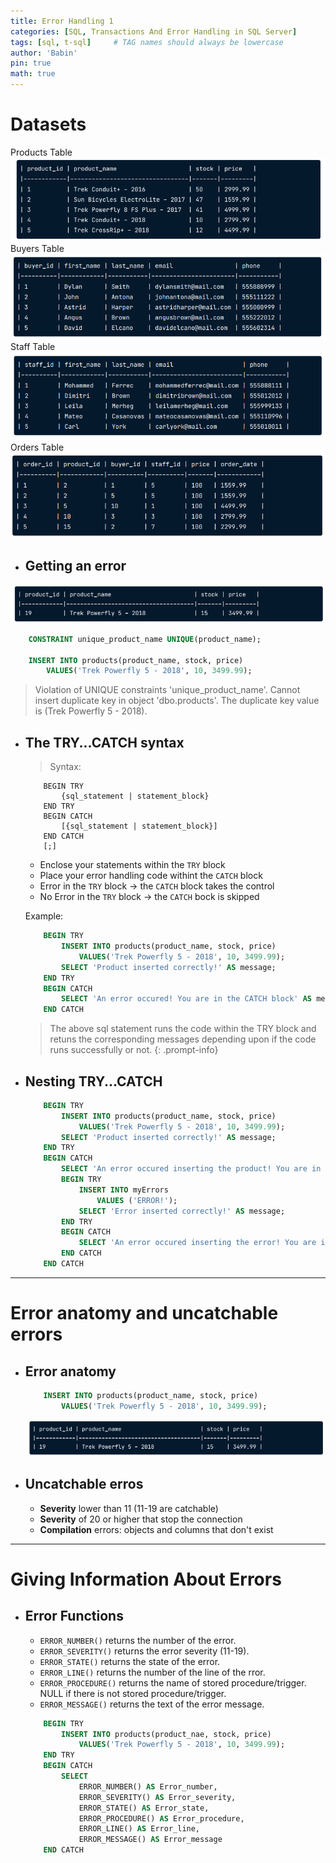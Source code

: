 ```yaml
---
title: Error Handling 1
categories: [SQL, Transactions And Error Handling in SQL Server]
tags: [sql, t-sql]     # TAG names should always be lowercase
author: 'Babin'
pin: true
math: true
---
```


# Datasets
Products Table
![image](/assets/img/products.png)
Buyers Table
![image](/assets/img/buyers.png)
Staff Table
![image](/assets/img/staff.png)
Orders Table
![image](/assets/img/order.png)


- ## Getting an error
![image](/assets/img/error.png)
```sql
    CONSTRAINT unique_product_name UNIQUE(product_name);

    INSERT INTO products(product_name, stock, price) 
        VALUES('Trek Powerfly 5 - 2018', 10, 3499.99);
```
> Violation of UNIQUE constraints 'unique_product_name'. Cannot insert duplicate key in object 'dbo.products'. The duplicate key value is (Trek Powerfly 5 - 2018).


- ## The TRY...CATCH syntax
    > Syntax:
    ```
        BEGIN TRY
            {sql_statement | statement_block}
        END TRY
        BEGIN CATCH
            [{sql_statement | statement_block}]
        END CATCH
        [;]
    ```
    - Enclose your statements within the `TRY` block
    - Place your error handling code withint the `CATCH` block
    - Error in the `TRY` block -> the `CATCH` block takes the control
    - No Error in the `TRY` block -> the `CATCH` bock is skipped

    Example:
    ```sql
        BEGIN TRY
            INSERT INTO products(product_name, stock, price)
                VALUES('Trek Powerfly 5 - 2018', 10, 3499.99);
            SELECT 'Product inserted correctly!' AS message;
        END TRY
        BEGIN CATCH
            SELECT 'An error occured! You are in the CATCH block' AS message;
        END CATCH
    ```
    > The above sql statement runs the code within the TRY block and retuns the corresponding messages depending upon if the code runs successfully or not.
    {: .prompt-info}


- ## Nesting TRY...CATCH
    ```sql
        BEGIN TRY
            INSERT INTO products(product_name, stock, price)
                VALUES('Trek Powerfly 5 - 2018', 10, 3499.99);
            SELECT 'Product inserted correctly!' AS message;
        END TRY
        BEGIN CATCH
            SELECT 'An error occured inserting the product! You are in the first CATCH block' AS message;
            BEGIN TRY
                INSERT INTO myErrors
                    VALUES ('ERROR!');
                SELECT 'Error inserted correctly!' AS message;
            END TRY
            BEGIN CATCH
                SELECT 'An error occured inserting the error! You are in the second CATCH block' AS message;
            END CATCH
        END CATCH
    ```

<hr/>

# Error anatomy and uncatchable errors
- ## Error anatomy
    ```sql
        INSERT INTO products(product_name, stock, price)
            VALUES('Trek Powerfly 5 - 2018', 10, 3499.99);
    ```
    ![image](/assets/img/error.png)


- ## Uncatchable erros
    - **Severity** lower than 11 (11-19 are catchable)
    - **Severity** of 20 or higher that stop the connection
    - **Compilation** errors: objects and columns that don't exist


<hr/>

# Giving Information About Errors
- ## Error Functions
    - `ERROR_NUMBER()` returns the number of the error.
    - `ERROR_SEVERITY()` returns the error severity (11-19).
    - `ERROR_STATE()` returns the state of the error.
    - `ERROR_LINE()` returns the number of the line of the rror.
    - `ERROR_PROCEDURE()` returns the name of stored procedure/trigger. NULL if there is not stored procedure/trigger.
    - `ERROR_MESSAGE()` returns the text of the error message.

    ```sql
        BEGIN TRY
            INSERT INTO products(product_nae, stock, price)
                VALUES('Trek Powerfly 5 - 2018', 10, 3499.99);
        END TRY
        BEGIN CATCH
            SELECT
                ERROR_NUMBER() AS Error_number,
                ERROR_SEVERITY() AS Error_severity,
                ERROR_STATE() AS Error_state,
                ERROR_PROCEDURE() AS Error_procedure,
                ERROR_LINE() AS Error_line,
                ERROR_MESSAGE() AS Error_message
        END CATCH
    ```
